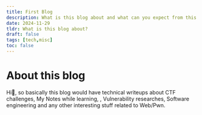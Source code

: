 ```yaml
---
title: First Blog
description: What is this blog about and what can you expect from this blog?
date: 2024-11-29
tldr: What is this blog about?
draft: false 
tags: [tech,misc] 
toc: false
---
```


# About this blog

Hi👋, so basically this blog would have technical writeups about CTF challenges, My Notes while learning,  , Vulnerability researches, Software engineering and any other interesting stuff related to Web/Pwn.